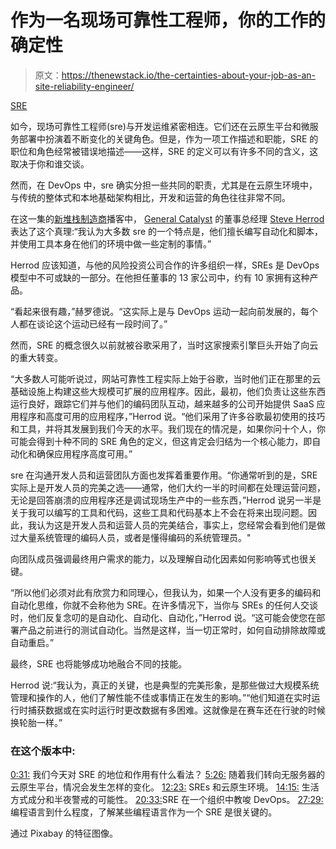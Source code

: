 # 作为一名现场可靠性工程师，你的工作的确定性

> 原文：<https://thenewstack.io/the-certainties-about-your-job-as-an-site-reliability-engineer/>

[SRE](https://thenewstack.simplecast.com/episodes/the-certainties-about-your-job-as-an-sre)

如今，现场可靠性工程师(sre)与开发运维紧密相连。它们还在云原生平台和微服务部署中扮演着不断变化的关键角色。但是，作为一项工作描述和职能，SRE 的职位和角色经常被错误地描述——这样，SRE 的定义可以有许多不同的含义，这取决于你和谁交谈。

然而，在 DevOps 中，sre 确实分担一些共同的职责，尤其是在云原生环境中，与传统的整体式和本地基础架构相比，开发和运营的角色往往非常不同。

在这一集的[新堆栈制造商](https://thenewstack.io/podcasts/makers)播客中， [General Catalyst](https://www.generalcatalyst.com/) 的董事总经理 [Steve Herrod](https://www.linkedin.com/in/steveherrod/) 表达了这个真理:“我认为大多数 sre 的一个特点是，他们擅长编写自动化和脚本，并使用工具本身在他们的环境中做一些定制的事情。”

Herrod 应该知道，与他的风险投资公司合作的许多组织一样，SREs 是 DevOps 模型中不可或缺的一部分。在他担任董事的 13 家公司中，约有 10 家拥有这种产品。

“看起来很有趣，”赫罗德说。“这实际上是与 DevOps 运动一起向前发展的，每个人都在谈论这个运动已经有一段时间了。”

然而，SRE 的概念很久以前就被谷歌采用了，当时这家搜索引擎巨头开始了向云的重大转变。

“大多数人可能听说过，网站可靠性工程实际上始于谷歌，当时他们正在那里的云基础设施上构建这些大规模可扩展的应用程序。因此，最初，他们负责让这些东西运行良好，跟踪它们并与他们的编码团队互动，越来越多的公司开始提供 SaaS 应用程序和高度可用的应用程序，”Herrod 说。“他们采用了许多谷歌最初使用的技巧和工具，并将其发展到我们今天的水平。我们现在的情况是，如果你问十个人，你可能会得到十种不同的 SRE 角色的定义，但这肯定会归结为一个核心能力，即自动化和确保应用程序高度可用。”

sre 在沟通开发人员和运营团队方面也发挥着重要作用。“你通常听到的是，SRE 实际上是开发人员的完美之选——通常，他们大约一半的时间都在处理运营问题，无论是回答崩溃的应用程序还是调试现场生产中的一些东西，”Herrod 说另一半是关于我可以编写的工具和代码，这些工具和代码基本上不会在将来出现问题。因此，我认为这是开发人员和运营人员的完美结合，事实上，您经常会看到他们是做过大量系统管理的编码人员，或者是懂得编码的系统管理员。"

向团队成员强调最终用户需求的能力，以及理解自动化因素如何影响等式也很关键。

“所以他们必须对此有欣赏力和同理心，但我认为，如果一个人没有更多的编码和自动化思维，你就不会称他为 SRE。在许多情况下，当你与 SREs 的任何人交谈时，他们反复念叨的是自动化、自动化、自动化，”Herrod 说。“这可能会使您在部署产品之前进行的测试自动化。当然是这样，当一切正常时，如何自动排除故障或自动重启。”

最终，SRE 也将能够成功地融合不同的技能。

Herrod 说:“我认为，真正的关键，也是典型的完美形象，是那些做过大规模系统管理和操作的人，他们了解性能不佳或事情正在发生的影响。”“他们知道在实时运行时捕获数据或在实时运行时更改数据有多困难。这就像是在赛车还在行驶的时候换轮胎一样。”

### 在这个版本中:

[0:31:](https://thenewstack.simplecast.com/episodes/the-certainties-about-your-job-as-an-sre?t=0:31) 我们今天对 SRE 的地位和作用有什么看法？
[5:26:](https://thenewstack.simplecast.com/episodes/the-certainties-about-your-job-as-an-sre?t=5:26) 随着我们转向无服务器的云原生平台，情况会发生怎样的变化。
[12:23:](https://thenewstack.simplecast.com/episodes/the-certainties-about-your-job-as-an-sre?t=12:23) SREs 和云原生环境。
[14:15:](https://thenewstack.simplecast.com/episodes/the-certainties-about-your-job-as-an-sre?t=14:15) 生活方式成分和半夜警戒的可能性。
[20:33:](https://thenewstack.simplecast.com/episodes/the-certainties-about-your-job-as-an-sre?t=20:33)SRE 在一个组织中教唆 DevOps。
[27:29:](https://thenewstack.simplecast.com/episodes/the-certainties-about-your-job-as-an-sre?t=27:29) 编程语言到什么程度，了解某些编程语言作为一个 SRE 是很关键的。

通过 Pixabay 的特征图像。

<svg xmlns:xlink="http://www.w3.org/1999/xlink" viewBox="0 0 68 31" version="1.1"><title>Group</title> <desc>Created with Sketch.</desc></svg>